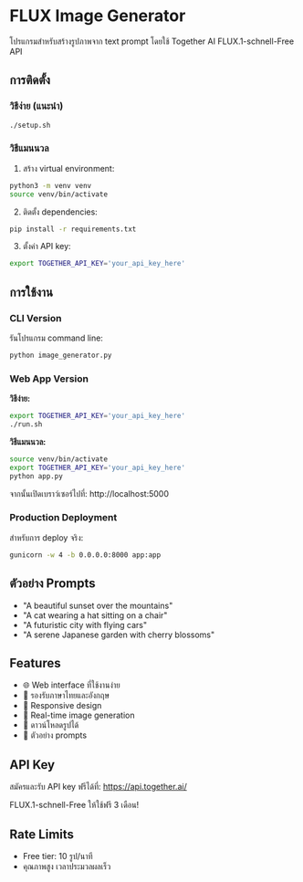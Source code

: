 # FLUX Image Generator

โปรแกรมสำหรับสร้างรูปภาพจาก text prompt โดยใช้ Together AI FLUX.1-schnell-Free API

## การติดตั้ง

### วิธีง่าย (แนะนำ)
```bash
./setup.sh
```

### วิธีแมนนวล
1. สร้าง virtual environment:
```bash
python3 -m venv venv
source venv/bin/activate
```

2. ติดตั้ง dependencies:
```bash
pip install -r requirements.txt
```

3. ตั้งค่า API key:
```bash
export TOGETHER_API_KEY='your_api_key_here'
```

## การใช้งาน

### CLI Version
รันโปรแกรม command line:
```bash
python image_generator.py
```

### Web App Version

**วิธีง่าย:**
```bash
export TOGETHER_API_KEY='your_api_key_here'
./run.sh
```

**วิธีแมนนวล:**
```bash
source venv/bin/activate
export TOGETHER_API_KEY='your_api_key_here'
python app.py
```

จากนั้นเปิดเบราว์เซอร์ไปที่: http://localhost:5000

### Production Deployment
สำหรับการ deploy จริง:
```bash
gunicorn -w 4 -b 0.0.0.0:8000 app:app
```

## ตัวอย่าง Prompts

- "A beautiful sunset over the mountains"
- "A cat wearing a hat sitting on a chair"
- "A futuristic city with flying cars"
- "A serene Japanese garden with cherry blossoms"

## Features

- 🌐 Web interface ที่ใช้งานง่าย
- 🎨 รองรับภาษาไทยและอังกฤษ
- 📱 Responsive design
- 🔄 Real-time image generation
- 💾 ดาวน์โหลดรูปได้
- 🎯 ตัวอย่าง prompts

## API Key

สมัครและรับ API key ฟรีได้ที่: https://api.together.ai/

FLUX.1-schnell-Free ให้ใช้ฟรี 3 เดือน!

## Rate Limits

- Free tier: 10 รูป/นาที
- คุณภาพสูง เวลาประมวลผลเร็ว